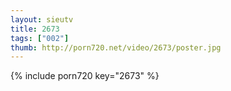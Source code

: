 ```yaml
--- 
layout: sieutv
title: 2673
tags: ["002"]
thumb: http://porn720.net/video/2673/poster.jpg
---
```

{% include porn720 key="2673" %} 
